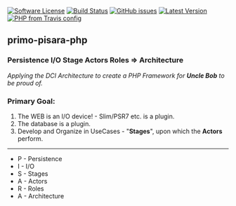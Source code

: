 [![Software License](https://img.shields.io/badge/license-MIT-brightgreen.svg)](LICENSE.md)
[![Build Status](https://travis-ci.com/keithy/primo-pisara-php.svg?branch=master)](https://travis-ci.com/keithy/primo-pisara-php)
[![GitHub issues](https://img.shields.io/github/issues/keithy/primo-pisara-php.svg)](https://github.com/keithy/primo-pisara-php/issues)
[![Latest Version](https://img.shields.io/github/release/keithy/primo-pisara-php.svg)](https://github.com/keithy/primo-pisara-php/releases)
[![PHP from Travis config](https://img.shields.io/travis/php-v/keithy/primo-pisara-php.svg)](https://travis-ci.com/keithy/primo-pisara-php)

## primo-pisara-php

### Persistence I/O Stage Actors Roles => Architecture

*Applying the DCI Architecture to create a PHP Framework for **Uncle Bob** to be proud of.*  

### Primary Goal:

1. The WEB is an I/O device! - Slim/PSR7 etc. is a plugin.
2. The database is a plugin.
3. Develop and Organize in UseCases - "**Stages**", upon which the **Actors** perform.

----

* P - Persistence
* I - I/O
* S - Stages
* A - Actors
* R - Roles
* A - Architecture
